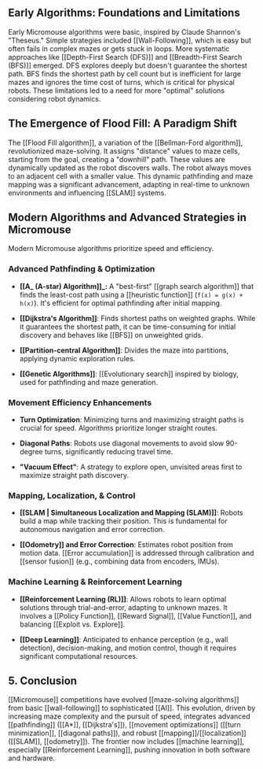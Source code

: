 ## Early Algorithms: Foundations and Limitations

Early Micromouse algorithms were basic, inspired by Claude Shannon's "Theseus." Simple strategies included [[Wall-Following]], which is easy but often fails in complex mazes or gets stuck in loops. More systematic approaches like [[Depth-First Search (DFS)]] and [[Breadth-First Search (BFS)]] emerged. DFS explores deeply but doesn't guarantee the shortest path. BFS finds the shortest path by cell count but is inefficient for large mazes and ignores the time cost of turns, which is critical for physical robots. These limitations led to a need for more "optimal" solutions considering robot dynamics.

## The Emergence of Flood Fill: A Paradigm Shift

The [[Flood Fill algorithm]], a variation of the [[Bellman-Ford algorithm]], revolutionized maze-solving. It assigns "distance" values to maze cells, starting from the goal, creating a "downhill" path. These values are dynamically updated as the robot discovers walls. The robot always moves to an adjacent cell with a smaller value. This dynamic pathfinding and maze mapping was a significant advancement, adapting in real-time to unknown environments and influencing [[SLAM]] systems.

## Modern Algorithms and Advanced Strategies in Micromouse
Modern Micromouse algorithms prioritize speed and efficiency.
### Advanced Pathfinding & Optimization
- **[[A_ (A-star) Algorithm]]_:** A "best-first" [[graph search algorithm]] that finds the least-cost path using a [[heuristic function]] (`f(x) = g(x) + h(x)`). It's efficient for optimal pathfinding after initial mapping.

- **[[Dijkstra's Algorithm]]**: Finds shortest paths on weighted graphs. While it guarantees the shortest path, it can be time-consuming for initial discovery and behaves like [[BFS]] on unweighted grids.

- **[[Partition-central Algorithm]]**: Divides the maze into partitions, applying dynamic exploration rules.

- **[[Genetic Algorithms]]**: [[Evolutionary search]] inspired by biology, used for pathfinding and maze generation.

### Movement Efficiency Enhancements
- **Turn Optimization**: Minimizing turns and maximizing straight paths is crucial for speed. Algorithms prioritize longer straight routes.

- **Diagonal Paths**: Robots use diagonal movements to avoid slow 90-degree turns, significantly reducing travel time.

- **"Vacuum Effect"**: A strategy to explore open, unvisited areas first to maximize straight path discovery.
### Mapping, Localization, & Control
- **[[SLAM | Simultaneous Localization and Mapping (SLAM)]]**: Robots build a map while tracking their position. This is fundamental for autonomous navigation and error correction.

- **[[Odometry]] and Error Correction**: Estimates robot position from motion data. [[Error accumulation]] is addressed through calibration and [[sensor fusion]] (e.g., combining data from encoders, IMUs).

### Machine Learning & Reinforcement Learning
- **[[Reinforcement Learning (RL)]]**: Allows robots to learn optimal solutions through trial-and-error, adapting to unknown mazes. It involves a [[Policy Function]], [[Reward Signal]], [[Value Function]], and balancing [[Exploit vs. Explore]].

- **[[Deep Learning]]**: Anticipated to enhance perception (e.g., wall detection), decision-making, and motion control, though it requires significant computational resources.


## 5. Conclusion

[[Micromouse]] competitions have evolved [[maze-solving algorithms]] from basic [[wall-following]] to sophisticated [[AI]]. This evolution, driven by increasing maze complexity and the pursuit of speed, integrates advanced [[pathfinding]] ([[A*]], [[Dijkstra's]]), [[movement optimizations]] ([[turn minimization]], [[diagonal paths]]), and robust [[mapping]]/[[localization]] ([[SLAM]], [[odometry]]). The frontier now includes [[machine learning]], especially [[Reinforcement Learning]], pushing innovation in both software and hardware. 